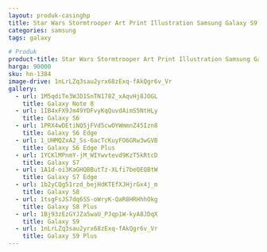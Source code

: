 ```yaml
---
layout: produk-casinghp
title: Star Wars Stormtrooper Art Print Illustration Samsung Galaxy S9 Plus Case
categories: samsung
tags: galaxy

# Produk
product-title: Star Wars Stormtrooper Art Print Illustration Samsung Galaxy S9 Plus Case
harga: 90000
sku: hn-1384
image-drive: 1nLrLZq3sau2yrx68zExq-fAkQgr6v_Vr
gallery:
  - url: 1M5qdiTe3WJD1SnTN178Z_xAqvHj8JOGL
    title: Galaxy Note 8
  - url: 1IB4xFX9Jm49YDFvyKqQuvdAimS5NtHLy
    title: Galaxy S6
  - url: 1PRX4wDEtiNQ5jFVd5cwOYWmmnZ45Izn8
    title: Galaxy S6 Edge
  - url: 1_UHMQZxA2_Ss-6acTcKuyFO6GRw3wGVB
    title: Galaxy S6 Edge Plus
  - url: 1YCKlMPnmY-jM_WIYwvtevd9KzT5kRtcD
    title: Galaxy S7
  - url: 1A1d-oi3KaGHQBButTz-XLfi7beQEQBtW
    title: Galaxy S7 Edge
  - url: 1b2yCQg51rzd_bejHdKTEfXJHjrGx4j_m
    title: Galaxy S8
  - url: 1tsgFsJS7dq6SS-oWryK-QaR8HRHhhOkg
    title: Galaxy S8 Plus
  - url: 1Bj93zEzGYJZa5waU_PJqp1W-kyA8JDqX
    title: Galaxy S9
  - url: 1nLrLZq3sau2yrx68zExq-fAkQgr6v_Vr
    title: Galaxy S9 Plus
---
```

